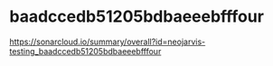 # baadccedb51205bdbaeeebfffour
https://sonarcloud.io/summary/overall?id=neojarvis-testing_baadccedb51205bdbaeeebfffour
